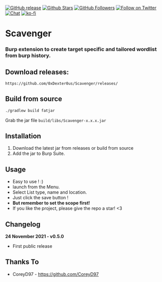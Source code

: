 [![GitHub release](https://img.shields.io/github/release/0xDexter0us/Scavenger.svg)](https://github.com/0xDexter0us/Scavenger/releases) 
[![Github Stars](https://img.shields.io/github/stars/0xDexter0us/Scavenger.svg?style=social&label=Stars)](https://github.com/0xDexter0us/Scavenger/) 
[![GitHub Followers](https://img.shields.io/github/followers/0xDexter0us.svg?style=social&label=Follow)](https://github.com/0xDexter0us/Scavenger/)
[![Follow on Twitter](https://img.shields.io/twitter/follow/0xDexter0us.svg?style=social&label=Follow)](https://twitter.com/intent/follow?screen_name=0xDexter0us)
[![Chat](https://img.shields.io/badge/chat-on%20discord-7289da.svg)](https://discord.gg/bugbounty)
[![ko-fi](https://ko-fi.com/img/githubbutton_sm.svg)](https://ko-fi.com/Q5Q76ZT6K)



# Scavenger
### Burp extension to create target specific and tailored wordlist from burp history.

## Download releases:
```
https://github.com/0xDexter0us/Scavenger/releases/
```

## Build from source
```sh
./gradlew build fatjar
```

Grab the jar file `build/libs/Scavenger-x.x.x.jar`

## Installation
1. Download the latest jar from releases or build from source
2. Add the jar to Burp Suite.

## Usage
* Easy to use ! :) 
* launch from the Menu.
* Select List type, name and location.
* Just click the save button ! 
* **But remember to set the scope first!**
* If you like the project, please give the repo a star! <3

## Changelog
**24 November 2021 - v0.5.0**
 - First public release

## Thanks To

* CoreyD97 - https://github.com/CoreyD97
